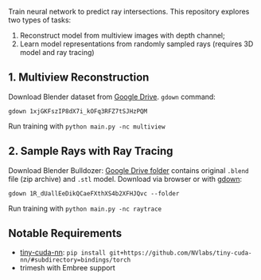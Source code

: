Train neural network to predict ray intersections. This repository explores two types of tasks:
1. Reconstruct model from multiview images with depth channel;
2. Learn model representations from randomly sampled rays (requires 3D model and ray tracing)

## 1. Multiview Reconstruction

Download Blender dataset from [Google Drive](https://drive.google.com/file/d/1xjGKFszIP8dX7i_kOFq3RFZ7tSJHzPQM/view). `gdown` command:
```
gdown 1xjGKFszIP8dX7i_kOFq3RFZ7tSJHzPQM
```
Run training with `python main.py -nc multiview`

## 2. Sample Rays with Ray Tracing

Download Blender Bulldozer: [Google Drive folder](https://drive.google.com/drive/folders/1R_dUallEeDikQCaeFXthXS4b2XFHJQvc?usp=sharing)
contains original `.blend` file (zip archive) and `.stl` model. Download via browser or with
[gdown](https://github.com/wkentaro/gdown):
```
gdown 1R_dUallEeDikQCaeFXthXS4b2XFHJQvc --folder
```
Run training with `python main.py -nc raytrace`

## Notable Requirements
- [tiny-cuda-nn](https://github.com/NVlabs/tiny-cuda-nn): `pip install git+https://github.com/NVlabs/tiny-cuda-nn/#subdirectory=bindings/torch`
- trimesh with Embree support
